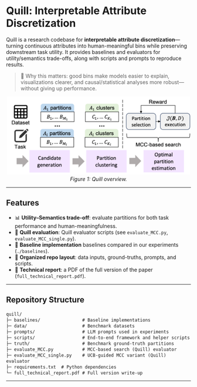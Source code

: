 # Quill: Interpretable Attribute Discretization

Quill is a research codebase for **interpretable attribute discretization**—turning continuous attributes into human-meaningful bins while preserving downstream task utility. It provides baselines and evaluators for utility/semantics trade-offs, along with scripts and prompts to reproduce results.

> 🔎 Why this matters: good bins make models easier to explain, visualizations clearer, and causal/statistical analyses more robust—without giving up performance.


<p align="center">
  <img src="./quill-overview.png" width="500"/>
  <br>
  <em>Figure 1: Quill overview.</em>
</p>

---

## Features

- 📊 **Utility–Semantics trade-off**: evaluate partitions for both task performance and human-meaningfulness.
- 🧪 **Quill evaluation**: Quill evaluator scripts (see `evaluate_MCC.py`, `evaluate_MCC_single.py`).
- 🧪 **Baseline implementation** baselines compared in our experiments (`./baselines`).
- 📁 **Organized repo layout**: data inputs, ground-truths, prompts, and scripts.
- 📜 **Technical report**: a PDF of the full version of the paper (`full_technical_report.pdf`).

---

## Repository Structure

```
quill/
├─ baselines/                # Baseline implementations
├─ data/                     # Benchmark datasets
├─ prompts/                  # LLM prompts used in experiments
├─ scripts/                  # End-to-end framework and helper scripts
├─ truth/                    # Benchmark ground-truth partitions
├─ evaluate_MCC.py           # MCC-based search (Quill) evaluator
├─ evaluate_MCC_single.py    # UCB-guided MCC variant (Quill) evaluator
├─ requirements.txt  # Python dependencies
└─ full_technical_report.pdf # Full version write-up
```

---
